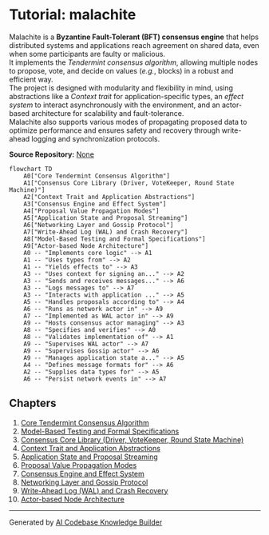 # Tutorial: malachite

Malachite is a **Byzantine Fault-Tolerant (BFT) consensus engine** that helps distributed systems and applications reach agreement on shared data, even when some participants are faulty or malicious.  
It implements the _Tendermint consensus algorithm_, allowing multiple nodes to propose, vote, and decide on values (*e.g.*, blocks) in a robust and efficient way.  
The project is designed with modularity and flexibility in mind, using abstractions like a _Context trait_ for application-specific types, an _effect system_ to interact asynchronously with the environment, and an actor-based architecture for scalability and fault-tolerance.  
Malachite also supports various modes of propagating proposed data to optimize performance and ensures safety and recovery through write-ahead logging and synchronization protocols.


**Source Repository:** [None](None)

```mermaid
flowchart TD
    A0["Core Tendermint Consensus Algorithm"]
    A1["Consensus Core Library (Driver, VoteKeeper, Round State Machine)"]
    A2["Context Trait and Application Abstractions"]
    A3["Consensus Engine and Effect System"]
    A4["Proposal Value Propagation Modes"]
    A5["Application State and Proposal Streaming"]
    A6["Networking Layer and Gossip Protocol"]
    A7["Write-Ahead Log (WAL) and Crash Recovery"]
    A8["Model-Based Testing and Formal Specifications"]
    A9["Actor-based Node Architecture"]
    A0 -- "Implements core logic" --> A1
    A1 -- "Uses types from" --> A2
    A1 -- "Yields effects to" --> A3
    A3 -- "Uses context for signing an..." --> A2
    A3 -- "Sends and receives messages..." --> A6
    A3 -- "Logs messages to" --> A7
    A3 -- "Interacts with application ..." --> A5
    A5 -- "Handles proposals according to" --> A4
    A6 -- "Runs as network actor in" --> A9
    A7 -- "Implemented as WAL actor in" --> A9
    A9 -- "Hosts consensus actor managing" --> A3
    A8 -- "Specifies and verifies" --> A0
    A8 -- "Validates implementation of" --> A1
    A9 -- "Supervises WAL actor" --> A7
    A9 -- "Supervises Gossip actor" --> A6
    A9 -- "Manages application state a..." --> A5
    A4 -- "Defines message formats for" --> A6
    A2 -- "Supplies data types for" --> A5
    A6 -- "Persist network events in" --> A7
```

## Chapters

1. [Core Tendermint Consensus Algorithm](01_core_tendermint_consensus_algorithm_.md)
2. [Model-Based Testing and Formal Specifications](02_model_based_testing_and_formal_specifications_.md)
3. [Consensus Core Library (Driver, VoteKeeper, Round State Machine)](03_consensus_core_library__driver__votekeeper__round_state_machine__.md)
4. [Context Trait and Application Abstractions](04_context_trait_and_application_abstractions_.md)
5. [Application State and Proposal Streaming](05_application_state_and_proposal_streaming_.md)
6. [Proposal Value Propagation Modes](06_proposal_value_propagation_modes_.md)
7. [Consensus Engine and Effect System](07_consensus_engine_and_effect_system_.md)
8. [Networking Layer and Gossip Protocol](08_networking_layer_and_gossip_protocol_.md)
9. [Write-Ahead Log (WAL) and Crash Recovery](09_write_ahead_log__wal__and_crash_recovery_.md)
10. [Actor-based Node Architecture](10_actor_based_node_architecture_.md)

---

Generated by [AI Codebase Knowledge Builder](https://github.com/The-Pocket/Tutorial-Codebase-Knowledge)